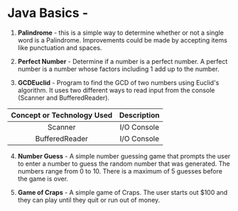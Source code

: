 # Java Basics -

1. **Palindrome** -  this is a simple way to determine whether or not a single word is a Palindrome.  Improvements could be made by accepting items like punctuation and spaces.

2. **Perfect Number** - Determine if a number is a perfect number. A perfect number is a number whose factors including 1 add up to the number.

3. **GCDEuclid** - Program to find the GCD of two numbers using Euclid's algorithm.  It uses two different ways to read input from the console (Scanner and BufferedReader).
  
**Concept or Technology Used**|**Description**
:-----:|:-----:
Scanner| I/O Console
BufferedReader|  I/O Console

4. **Number Guess** -  A simple number guessing game that prompts the user to enter a number to guess the random number that was generated. The numbers range from 0 to 10.  There is a maximum of 5  guesses before the game is over.

5. **Game of Craps** - A simple game of Craps. The user starts out $100 and they can play until they quit or run out of money.
